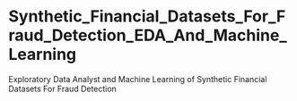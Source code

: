 # Synthetic_Financial_Datasets_For_Fraud_Detection_EDA_And_Machine_Learning
Exploratory Data Analyst and Machine Learning of Synthetic Financial Datasets For Fraud Detection
